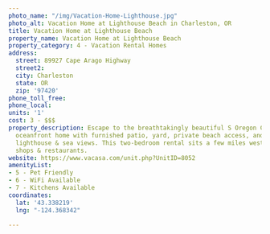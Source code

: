 ```yaml
---
photo_name: "/img/Vacation-Home-Lighthouse.jpg"
photo_alt: Vacation Home at Lighthouse Beach in Charleston, OR
title: Vacation Home at Lighthouse Beach
property_name: Vacation Home at Lighthouse Beach
property_category: 4 - Vacation Rental Homes
address:
  street: 89927 Cape Arago Highway
  street2: 
  city: Charleston
  state: OR
  zip: '97420'
phone_toll_free: 
phone_local: 
units: '1'
cost: 3 - $$$
property_description: Escape to the breathtakingly beautiful S Oregon Coast at this
  oceanfront home with furnished patio, yard, private beach access, and jaw-dropping
  lighthouse & sea views. This two-bedroom rental sits a few miles west of Charleston
  shops & restaurants.
website: https://www.vacasa.com/unit.php?UnitID=8052
amenityList:
- 5 - Pet Friendly
- 6 - WiFi Available
- 7 - Kitchens Available
coordinates:
  lat: '43.338219'
  lng: "-124.368342"

---
```

